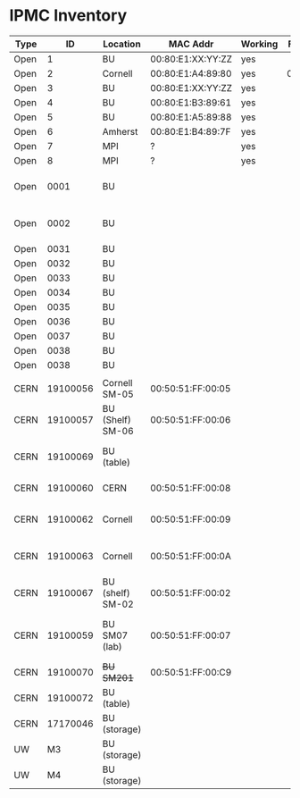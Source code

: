 # IPMC Inventory 
| Type | ID       | Location         | MAC Addr          | Working | FW Ver? | Owner | notes                               |
| ---  | ---      | ---              | ---               | ---     | ---     | ---   | ---                                 |
| Open | 1        | BU               | 00:80:E1:XX:YY:ZZ | yes     |         | BU    | 1p0                                    |
| Open | 2        | Cornell          | 00:80:E1:A4:89:80 | yes     | 09483ec | BU    | 1p0                                    |
| Open | 3        | BU               | 00:80:E1:XX:YY:ZZ | yes     |         | BU    | 1p0                                    |
| Open | 4        | BU               | 00:80:E1:B3:89:61 | yes     |         | BU    | 1p0                                    |
| Open | 5        | BU               | 00:80:E1:A5:89:88 | yes     |         | BU    | 1p0                                    |
| Open | 6        | Amherst          | 00:80:E1:B4:89:7F | yes     |         | BU    | 1p0                                    |
| Open | 7        | MPI              | ?                 | yes     |         | BU    | 1p0                                    |
| Open | 8        | MPI              | ?                 | yes     |         | BU    | 1p0                                  |
| Open | 0001     | BU               |                   |         |         |       | 1p1; jumpers moved             | 
| Open | 0002     | BU               |                   |         |         |       | 1p1; jumpers moved             | 
| Open | 0031     | BU               |                   |         |         |       | 1p1             | 
| Open | 0032     | BU               |                   |         |         |       | 1p1             | 
| Open | 0033     | BU               |                   |         |         |       | 1p1             | 
| Open | 0034     | BU               |                   |         |         |       | 1p1             | 
| Open | 0035     | BU               |                   |         |         |       | 1p1             | 
| Open | 0036     | BU               |                   |         |         |       | 1p1             | 
| Open | 0037     | BU               |                   |         |         |       | 1p1             | 
| Open | 0038     | BU               |                   |         |         |       | 1p1             | 
| Open | 0038     | BU               |                   |         |         |       | 1p1             | 
|      |          |                  |                   |         |         |       |                                     |
| CERN | 19100056 | Cornell SM-05    | 00:50:51:FF:00:05 |         |         |       |                                     |
| CERN | 19100057 | BU (Shelf) SM-06 | 00:50:51:FF:00:06 |         |         |       |                                     |
| CERN | 19100069 | BU (table)       |                   |         |         |       | dead for now (wait on programmer)   |
| CERN | 19100060 | CERN             | 00:50:51:FF:00:08 |         |         |       | In SM#8 at CERN                     |
| CERN | 19100062 | Cornell          | 00:50:51:FF:00:09 |         |         |       | Assigned to SM009 not installed     |
| CERN | 19100063 | Cornell          | 00:50:51:FF:00:0A |         |         |       | Assigned to SM010 not installed     |
| CERN | 19100067 | BU (shelf) SM-02 | 00:50:51:FF:00:02 |         |         |       | Final IPMC in SM002.                |
| CERN | 19100059 | BU SM07 (lab)    | 00:50:51:FF:00:07 |         |         |       | Final IPMC in SM007 (unknown state) |
| CERN | 19100070 | ~~BU SM201~~     | 00:50:51:FF:00:C9 |         |         |       | Dev FW                              |
| CERN | 19100072 | BU (table)       |                   |         |         |       | Put in SM003                        |
| CERN | 17170046 | BU (storage)     |                   |         |         |       | totally borked                      |
| UW   | M3       | BU (storage)     |                   |         |         |       | Used for testing                    |
| UW   | M4       | BU (storage)     |                   |         |         |       |                                     |

[//]: # "=== CERN ==="
[//]: # "|| ID || Location || MAC || IP || FW ||  History || "
[//]: # "|| 19100056 || Cornell SM-05 || 00:50:51:FF:00:05 || -DHCP- (@BU 192.168.20.5) ||  || || "
[//]: # "|| 19100057 || BU (Shelf) SM-06 || 00:50:51:FF:00:06 || -DHCP- (@BU 192.168.20.6) ||  || || "
[//]: # "|| 19100069 || BU (table) || || ||  || dead for now (wait on programmer) || "
[//]: # "|| 19100060 || CERN || 00:50:51:FF:00:08 || -DHCP-  || || In SM#8 at CERN || "
[//]: # "|| 19100062 || Cornell || 00:50:51:FF:00:09 || 192.168.20.62 || ||  Assigned to SM009 not installed || "
[//]: # "|| 19100063 || Cornell || 00:50:51:FF:00:0A || 192.168.20.63 || ||  Assigned to SM010 not installed || "
[//]: # "|| 19100067 || BU (shelf) SM-02 || 00:50:51:FF:00:02 || 192.168.20.67 || ||  Final IPMC in SM002. || "
[//]: # "|| 19100059 || BU SM07 (lab)|| 00:50:51:FF:00:07 || 192.168.20.69 || ||  Final IPMC in SM007 (unkown state) ||"
[//]: # "|| 19100070 || BU SM201 || 00:50:51:FF:00:C9 || 192.168.20.201 || hpm1all-SM-201-2020-10-06.img ||  Dev FW ||"
[//]: # "|| 19100072 || BU (table) || || 192.168.20.72 || || Put in SM003||"
[//]: # "|| 17170046 || BU (storage) || || -  || || totally borked ||"
